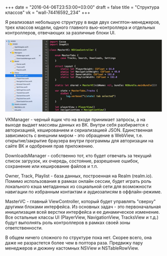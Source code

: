 +++
date = "2016-04-06T23:53:00+03:00"
draft = false
title = "Структура классов"
vk = "wall-74416592_234"
+++

Я реализовал небольшую структуру в виде двух синглтон-менеджеров, трех классов модели, одного главного вью-контроллера и отдельных контроллеров, отвечающих за различные блоки UI.

![Скриншот Xcode](/images/first-structure.jpg)

VKManager - черный ящик что на входе принимает запросы, а на выходе выдает массивы данных из ВК. Внутри себя разбирается с авторизацией, кешированием и сериализацией JSON. Единственная зависимость с внешним миром - это обращение в WebView, т.е. открытие/закрытие браузера внутри программы для авторизации на сайте ВК и одобрения прав приложению.

DownloadsManager - собственно тот, кто будет отвечать за текущий список загрузок, их очередь, состояние, разрешение ошибок, сохранение или кеширование файлов и т.п.

Owner, Track, Playlist - база данных, построенная на Realm (realm.io). Помимо использования в рамках онлайн сессии, будет играть роль локального кэша метаданных из социальной сети для возможности навигации по избранным контактам и аудиозаписям в оффлайн-режиме.

MasterVC - главный ViewController, который будет управлять "сверху" другими блоками интерфейса. Из основных задач - это первоначальная иницилизация всей верстки интерфейса и ее динамическое изменение. Все остальные классы UI (PlayerView, NavigationView, TracksView и т.д.) будут выполнять роль контроллеров в рамках своей зоны ответственности. 

В общем ничего сложного по структуре пока нет. Скорее всего, она даже не разрастется более чем в полтора раза. Предвижу пару менеджеров и дюжину кастомных NSView и NSTableRowView.